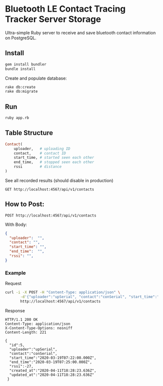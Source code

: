 # Bluetooth LE Contact Tracing Tracker Server Storage

Ultra-simple Ruby server to receive and save bluetooth contact information on PostgreSQL. 

## Install

```bash
gem install bundler
bundle install 
```

Create and populate database:

```bash 
rake db:create 
rake db:migrate
```

## Run

```bash
ruby app.rb
```

## Table Structure

```ruby
Contact(
    uploader,   # uploading ID
    contact,    # contact ID
    start_time, # started seen each other
    end_time,   # stopped seen each other
    rssi        # distance
)
```

See all recorded results (should disable in production)

```
GET http://localhost:4567/api/v1/contacts
```

## How to Post:

```
POST http://localhost:4567/api/v1/contacts
````

With Body:

```json
{ 
  "uploader":  "",
  "contact": "",
  "start_time": "",
  "end_time":  "",
  "rssi": "",
}
````

### Example

Request

```bash
curl -i -X POST -H "Content-Type: application/json" \
       -d'{"uploader":"upSerial", "contact":"conSerial", "start_time":"2020-03-19T07:22Z", "end_time":"2020-03-19T07:25Z", "rssi":-27}'\
       http://localhost:4567/api/v1/contacts
```

Response

```
HTTP/1.1 200 OK
Content-Type: application/json
X-Content-Type-Options: nosniff
Content-Length: 221

{ 
  "id":5, 
  "uploader":"upSerial",
  "contact":"conSerial",
  "start_time":"2020-03-19T07:22:00.000Z",
  "end_time":"2020-03-19T07:25:00.000Z",
  "rssi":-27,
  "created_at":"2020-04-11T18:28:23.636Z",
  "updated_at":"2020-04-11T18:28:23.636Z"
 }
````
